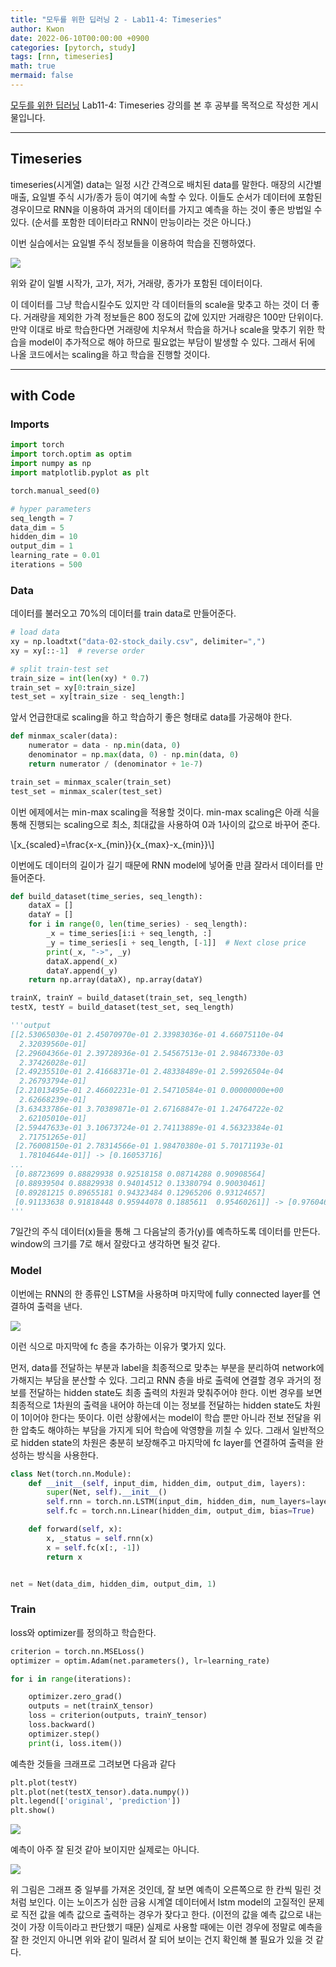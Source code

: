```yaml
---
title: "모두를 위한 딥러닝 2 - Lab11-4: Timeseries"
author: Kwon
date: 2022-06-10T00:00:00 +0900
categories: [pytorch, study]
tags: [rnn, timeseries]
math: true
mermaid: false
---
```


[모두를 위한 딥러닝](https://deeplearningzerotoall.github.io/season2/lec_pytorch.html) Lab11-4: Timeseries 강의를 본 후 공부를 목적으로 작성한 게시물입니다.

***

## Timeseries

timeseries(시게열) data는 일정 시간 간격으로 배치된 data를 말한다.
매장의 시간별 매출, 요일별 주식 시가/종가 등이 여기에 속할 수 있다.
이들도 순서가 데이터에 포함된 경우이므로 RNN을 이용하여 과거의 데이터를 가지고 예측을 하는 것이 좋은 방법일 수 있다. (순서를 포함한 데이터라고 RNN이 만능이라는 것은 아니다.)

이번 실습에서는 요일별 주식 정보들을 이용하여 학습을 진행하였다.

![](/posting_imgs/images/lab11-4-1.png)

위와 같이 일별 시작가, 고가, 저가, 거래량, 종가가 포함된 데이터이다.

이 데이터를 그냥 학습시킬수도 있지만 각 데이터들의 scale을 맞추고 하는 것이 더 좋다.
거래량을 제외한 가격 정보들은 800 정도의 값에 있지만 거래량은 100만 단위이다.
만약 이대로 바로 학습한다면 거래량에 치우쳐서 학습을 하거나 scale을 맞추기 위한 학습을 model이 추가적으로 해야 하므로 필요없는 부담이 발생할 수 있다.
그래서 뒤에 나올 코드에서는 scaling을 하고 학습을 진행할 것이다.

***

## with Code

### Imports

```py
import torch
import torch.optim as optim
import numpy as np
import matplotlib.pyplot as plt

torch.manual_seed(0)

# hyper parameters
seq_length = 7
data_dim = 5
hidden_dim = 10
output_dim = 1
learning_rate = 0.01
iterations = 500
```

### Data

데이터를 불러오고 70%의 데이터를 train data로 만들어준다.

```py
# load data
xy = np.loadtxt("data-02-stock_daily.csv", delimiter=",")
xy = xy[::-1]  # reverse order

# split train-test set
train_size = int(len(xy) * 0.7)
train_set = xy[0:train_size]
test_set = xy[train_size - seq_length:]
```

앞서 언급한대로 scaling을 하고 학습하기 좋은 형태로 data를 가공해야 한다.

```py
def minmax_scaler(data):
    numerator = data - np.min(data, 0)
    denominator = np.max(data, 0) - np.min(data, 0)
    return numerator / (denominator + 1e-7)

train_set = minmax_scaler(train_set)
test_set = minmax_scaler(test_set)
```

이번 에제에서는 min-max scaling을 적용할 것이다. min-max scaling은 아래 식을 통해 진행되는 scaling으로 최소, 최대값을 사용하여 0과 1사이의 값으로 바꾸어 준다.

\\[x_{scaled}=\frac{x-x_{min}}{x_{max}-x_{min}}\\]

이번에도 데이터의 길이가 길기 때문에 RNN model에 넣어줄 만큼 잘라서 데이터를 만들어준다.

```py
def build_dataset(time_series, seq_length):
    dataX = []
    dataY = []
    for i in range(0, len(time_series) - seq_length):
        _x = time_series[i:i + seq_length, :]
        _y = time_series[i + seq_length, [-1]]  # Next close price
        print(_x, "->", _y)
        dataX.append(_x)
        dataY.append(_y)
    return np.array(dataX), np.array(dataY)

trainX, trainY = build_dataset(train_set, seq_length)
testX, testY = build_dataset(test_set, seq_length)

'''output
[[2.53065030e-01 2.45070970e-01 2.33983036e-01 4.66075110e-04
  2.32039560e-01]
 [2.29604366e-01 2.39728936e-01 2.54567513e-01 2.98467330e-03
  2.37426028e-01]
 [2.49235510e-01 2.41668371e-01 2.48338489e-01 2.59926504e-04
  2.26793794e-01]
 [2.21013495e-01 2.46602231e-01 2.54710584e-01 0.00000000e+00
  2.62668239e-01]
 [3.63433786e-01 3.70389871e-01 2.67168847e-01 1.24764722e-02
  2.62105010e-01]
 [2.59447633e-01 3.10673724e-01 2.74113889e-01 4.56323384e-01
  2.71751265e-01]
 [2.76008150e-01 2.78314566e-01 1.98470380e-01 5.70171193e-01
  1.78104644e-01]] -> [0.16053716]
...
 [0.88723699 0.88829938 0.92518158 0.08714288 0.90908564]
 [0.88939504 0.88829938 0.94014512 0.13380794 0.90030461]
 [0.89281215 0.89655181 0.94323484 0.12965206 0.93124657]
 [0.91133638 0.91818448 0.95944078 0.1885611  0.95460261]] -> [0.97604677]
'''
```

7일간의 주식 데이터(x)들을 통해 그 다음날의 종가(y)를 예측하도록 데이터를 만든다. window의 크기를 7로 해서 잘랐다고 생각하면 될것 같다.

### Model

이번에는 RNN의 한 종류인 LSTM을 사용하며 마지막에 fully connected layer를 연결하여 출력을 낸다.

![](/posting_imgs/images/lab11-4-2.png)

이런 식으로 마지막에 fc 층을 추가하는 이유가 몇가지 있다.

먼저, data를 전달하는 부분과 label을 최종적으로 맞추는 부분을 분리하여 network에 가해지는 부담을 분산할 수 있다.
그리고 RNN 층을 바로 출력에 연결할 경우 과거의 정보를 전달하는 hidden state도 최종 출력의 차원과 맞춰주어야 한다.
이번 경우를 보면 최종적으로 1차원의 출력을 내어야 하는데 이는 정보를 전달하는 hidden state도 차원이 1이어야 한다는 뜻이다.
이런 상황에서는 model이 학습 뿐만 아니라 전보 전달을 위한 압축도 해야하는 부담을 가지게 되어 학습에 악영향을 끼칠 수 있다.
그래서 일반적으로 hidden state의 차원은 충분히 보장해주고 마지막에 fc layer를 연결하여 출력을 완성하는 방식을 사용한다.

```py
class Net(torch.nn.Module):
    def __init__(self, input_dim, hidden_dim, output_dim, layers):
        super(Net, self).__init__()
        self.rnn = torch.nn.LSTM(input_dim, hidden_dim, num_layers=layers, batch_first=True)
        self.fc = torch.nn.Linear(hidden_dim, output_dim, bias=True)

    def forward(self, x):
        x, _status = self.rnn(x)
        x = self.fc(x[:, -1])
        return x


net = Net(data_dim, hidden_dim, output_dim, 1)
```

### Train

loss와 optimizer를 정의하고 학습한다.

```py
criterion = torch.nn.MSELoss()
optimizer = optim.Adam(net.parameters(), lr=learning_rate)

for i in range(iterations):

    optimizer.zero_grad()
    outputs = net(trainX_tensor)
    loss = criterion(outputs, trainY_tensor)
    loss.backward()
    optimizer.step()
    print(i, loss.item())
```

예측한 것들을 크래프로 그려보면 다음과 같다

```py
plt.plot(testY)
plt.plot(net(testX_tensor).data.numpy())
plt.legend(['original', 'prediction'])
plt.show()
```

![](/posting_imgs/images/lab11-4-3.png)

예측이 아주 잘 된것 같아 보이지만 실제로는 아니다.

![](/posting_imgs/images/lab11-4-4.png)

위 그림은 그래프 중 일부를 가져온 것인데, 잘 보면 예측이 오른쪽으로 한 칸씩 밀린 것처럼 보인다.
이는 노이즈가 심한 금융 시계열 데이터에서 lstm model의 고질적인 문제로 직전 값을 예측 값으로 출력하는 경우가 잦다고 한다. (이전의 값을 예측 값으로 내는 것이 가장 이득이라고 판단했기 때문)
실제로 사용할 때에는 이런 경우에 정말로 예측을 잘 한 것인지 아니면 위와 같이 밀려서 잘 되어 보이는 건지 확인해 볼 필요가 있을 것 같다.